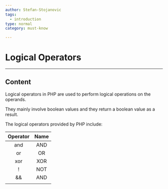 ```yaml
---
author: Stefan-Stojanovic
tags:
  - introduction
type: normal
category: must-know

---
```


# Logical Operators

---

## Content

Logical operators in PHP are used to perform logical operations on the operands.

They mainly involve boolean values and they return a boolean value as a result.

The logical operators provided by PHP include:

| Operator | Name |
|:--------:|:----:|
|    and   |  AND |
|    or    |  OR  |
|    xor   |  XOR |
|     !    |  NOT |
|    &&    |  AND |
|    ||    |  OR  |

